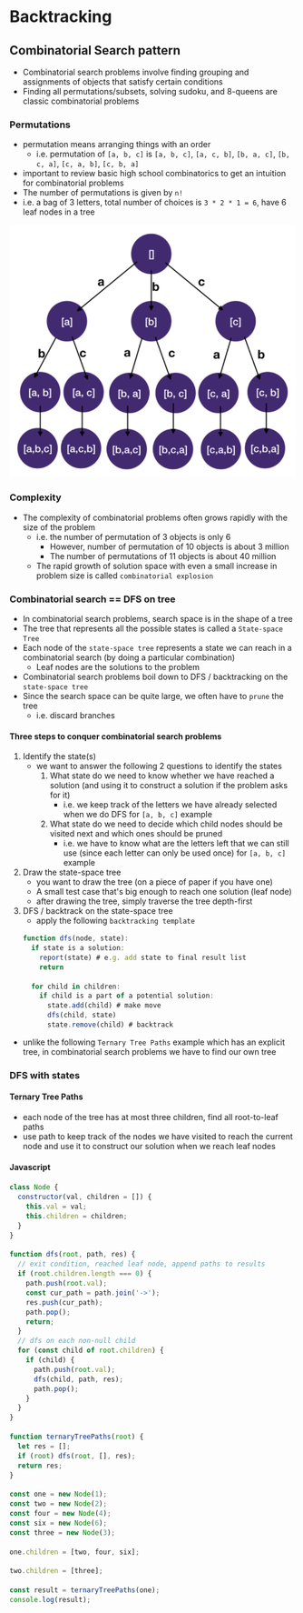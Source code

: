 # Backtracking
## Combinatorial Search pattern
- Combinatorial search problems involve finding grouping and assignments of objects that satisfy certain conditions
- Finding all permutations/subsets, solving sudoku, and 8-queens are classic combinatorial problems
### Permutations
- permutation means arranging things with an order
  - i.e. permutation of `[a, b, c]` is `[a, b, c]`, `[a, c, b]`, `[b, a, c]`, `[b, c, a]`, `[c, a, b]`, `[c, b, a]`
- important to review basic high school combinatorics to get an intuition for combinatorial problems
- The number of permutations is given by `n!`
- i.e. a bag of 3 letters, total number of choices is `3 * 2 * 1 = 6`, have 6 leaf nodes in a tree

![permutation](../images/permutation.png)

### Complexity
- The complexity of combinatorial problems often grows rapidly with the size of the problem
  - i.e. the number of permutation of 3 objects is only 6
    - However, number of permutation of 10 objects is about 3 million
    - The number of permutations of 11 objects is about 40 million
  - The rapid growth of solution space with even a small increase in problem size is called `combinatorial explosion`

### Combinatorial search == DFS on tree
- In combinatorial search problems, search space is in the shape of a tree
- The tree that represents all the possible states is called a `State-space Tree`
- Each node of the `state-space tree` represents a state we can reach in a combinatorial search (by doing a particular combination)
  - Leaf nodes are the solutions to the problem
- Combinatorial search problems boil down to DFS / backtracking on the `state-space tree`
- Since the search space can be quite large, we often have to `prune` the tree
  - i.e. discard branches
#### Three steps to conquer combinatorial search problems
1. Identify the state(s)
    - we want to answer the following 2 questions to identify the states
      1. What state do we need to know whether we have reached a solution (and using it to construct a solution if the problem asks for it)
          - i.e. we keep track of the letters we have already selected when we do DFS for `[a, b, c]` example
      2. What state do we need to decide which child nodes should be visited next and which ones should be pruned
          - i.e. we have to know what are the letters left that we can still use (since each letter can only be used once) for `[a, b, c]` example
2. Draw the state-space tree
    - you want to draw the tree (on a piece of paper if you have one)
    - A small test case that's big enough to reach one solution (leaf node)
    - after drawing the tree, simply traverse the tree depth-first
3. DFS / backtrack on the state-space tree
    - apply the following `backtracking template`
    ```javascript
    function dfs(node, state):
      if state is a solution:
        report(state) # e.g. add state to final result list
        return

      for child in children:
        if child is a part of a potential solution:
          state.add(child) # make move
          dfs(child, state)
          state.remove(child) # backtrack
    ```
- unlike the following `Ternary Tree Paths` example which has an explicit tree, in combinatorial search problems we have to find our own tree
### DFS with states
#### Ternary Tree Paths
- each node of the tree has at most three children, find all root-to-leaf paths
- use path to keep track of the nodes we have visited to reach the current node and use it to construct our solution when we reach leaf nodes
#### Javascript
```javascript
class Node {
  constructor(val, children = []) {
    this.val = val;
    this.children = children;
  }
}

function dfs(root, path, res) {
  // exit condition, reached leaf node, append paths to results
  if (root.children.length === 0) {
    path.push(root.val);
    const cur_path = path.join('->');
    res.push(cur_path);
    path.pop();
    return;
  }
  // dfs on each non-null child
  for (const child of root.children) {
    if (child) {
      path.push(root.val);
      dfs(child, path, res);
      path.pop();
    }
  }
}

function ternaryTreePaths(root) {
  let res = [];
  if (root) dfs(root, [], res);
  return res;
}

const one = new Node(1);
const two = new Node(2);
const four = new Node(4);
const six = new Node(6);
const three = new Node(3);

one.children = [two, four, six];

two.children = [three];

const result = ternaryTreePaths(one);
console.log(result);
```
